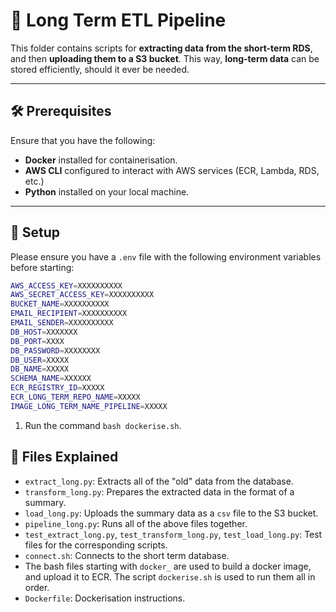 # 🚀 Long Term ETL Pipeline

This folder contains scripts for **extracting data from the short-term RDS**, and then **uploading them to a S3 bucket**. This way, **long-term data** can be stored efficiently, should it ever be needed.

---

## 🛠️ Prerequisites

Ensure that you have the following:
- **Docker** installed for containerisation.
- **AWS CLI** configured to interact with AWS services (ECR, Lambda, RDS, etc.)
- **Python** installed on your local machine. 
---

## 📂 Setup

Please ensure you have a `.env` file with the following environment variables before starting:

```bash
AWS_ACCESS_KEY=XXXXXXXXXX
AWS_SECRET_ACCESS_KEY=XXXXXXXXXX
BUCKET_NAME=XXXXXXXXXX
EMAIL_RECIPIENT=XXXXXXXXXX
EMAIL_SENDER=XXXXXXXXXX
DB_HOST=XXXXXXX
DB_PORT=XXXX
DB_PASSWORD=XXXXXXXX
DB_USER=XXXXX
DB_NAME=XXXXX
SCHEMA_NAME=XXXXXX
ECR_REGISTRY_ID=XXXXX
ECR_LONG_TERM_REPO_NAME=XXXXX
IMAGE_LONG_TERM_NAME_PIPELINE=XXXXX
```

1. Run the command `bash dockerise.sh`.



## 📄 Files Explained
- `extract_long.py`: Extracts all of the "old" data from the database.
- `transform_long.py`: Prepares the extracted data in the format of a summary.
- `load_long.py`: Uploads the summary data as a `csv` file to the S3 bucket.
- `pipeline_long.py`: Runs all of the above files together.
- `test_extract_long.py`, `test_transform_long.py`, `test_load_long.py`: Test files for the corresponding scripts.
- `connect.sh`: Connects to the short term database.
- The bash files starting with `docker_` are used to build a docker image, and upload it to ECR. The script `dockerise.sh` is used to run them all in order.
- `Dockerfile`: Dockerisation instructions.


